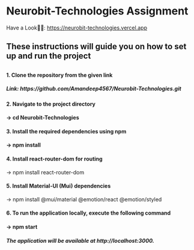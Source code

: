 # Neurobit-Technologies Assignment

Have a Look👨‍💻: https://neurobit-technologies.vercel.app

<h2>These instructions will guide you on how to set up and run the project<h2/>

<h4>1. Clone the repository from the given link<h4/>
  <h5>Link: https://github.com/Amandeep4567/Neurobit-Technologies.git</h5>

<h4>2. Navigate to the project directory<h4/>
  -> cd Neurobit-Technologies

<h4>3. Install the required dependencies using npm<h4/>
  -> npm install
  
<h4>4. Install react-router-dom for routing</h4>
  -> npm install react-router-dom
  
<h4>5. Install Material-UI (Mui) dependencies</h4>
  -> npm install @mui/material @emotion/react @emotion/styled
  
<h4>6. To run the application locally, execute the following command<h4/>
  -> npm start
  
<h5>The application will be available at http://localhost:3000.</h5>
